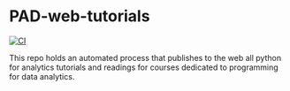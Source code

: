 # PAD-web-tutorials

[![CI](https://github.com/MantiMantilla/PAD-web-tutorials/actions/workflows/main.yml/badge.svg)](https://github.com/copa-uniandes/PAD-web-tutorials/actions/workflows/main.yml)

This repo holds an automated process that publishes to the web all python for analytics tutorials and readings for courses dedicated to programming for data analytics.
